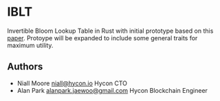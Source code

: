 # IBLT
Invertible Bloom Lookup Table in Rust with initial prototype based on this [paper](https://arxiv.org/pdf/1101.2245.pdf). Protoype will be expanded to include some general traits for maximum utility.

## Authors
- Niall Moore <niall@hycon.io> Hycon CTO
- Alan Park <alanpark.jaewoo@gmail.com> Hycon Blockchain Engineer


